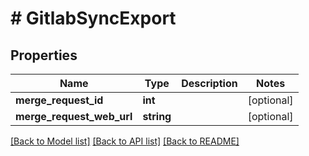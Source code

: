 # # GitlabSyncExport

## Properties

Name | Type | Description | Notes
------------ | ------------- | ------------- | -------------
**merge_request_id** | **int** |  | [optional] 
**merge_request_web_url** | **string** |  | [optional] 

[[Back to Model list]](../../README.md#documentation-for-models) [[Back to API list]](../../README.md#documentation-for-api-endpoints) [[Back to README]](../../README.md)


